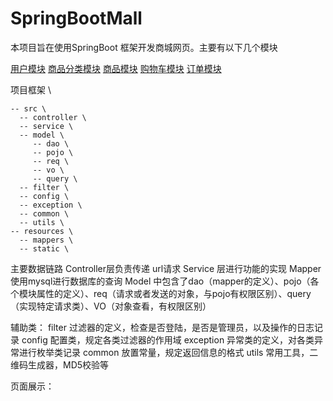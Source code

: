 # SpringBootMall

本项目旨在使用SpringBoot 框架开发商城网页。主要有以下几个模块

[用户模块]()
[商品分类模块]()
[商品模块]()
[购物车模块]()
[订单模块]()

项目框架 \

```
-- src \
  -- controller \
  -- service \
  -- model \
     -- dao \
     -- pojo \
     -- req \
     -- vo \
     -- query \
  -- filter \
  -- config \
  -- exception \
  -- common \
  -- utils \
-- resources \
  -- mappers \
  -- static \
```

主要数据链路
Controller层负责传递 url请求
Service 层进行功能的实现
Mapper 使用mysql进行数据库的查询 
Model 中包含了dao（mapper的定义）、pojo（各个模块属性的定义）、req（请求或者发送的对象，与pojo有权限区别）、query（实现特定请求类）、VO（对象查看，有权限区别）

辅助类：
filter 过滤器的定义，检查是否登陆，是否是管理员，以及操作的日志记录
config 配置类，规定各类过滤器的作用域
exception 异常类的定义，对各类异常进行枚举类记录
common 放置常量，规定返回信息的格式
utils 常用工具，二维码生成器，MD5校验等

页面展示：

